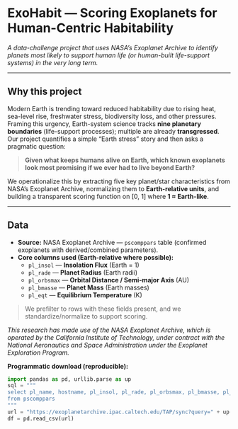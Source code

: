# ExoHabit — Scoring Exoplanets for Human-Centric Habitability

*A data-challenge project that uses NASA’s Exoplanet Archive to identify planets most likely to support human life (or human-built life-support systems) in the very long term.*

---

## Why this project

Modern Earth is trending toward reduced habitability due to rising heat, sea-level rise, freshwater stress, biodiversity loss, and other pressures. Framing this urgency, Earth-system science tracks **nine planetary boundaries** (life-support processes); multiple are already **transgressed**. Our project quantifies a simple “Earth stress” story and then asks a pragmatic question:

> **Given what keeps humans alive on Earth, which known exoplanets look most promising if we ever had to live beyond Earth?**

We operationalize this by extracting five key planet/star characteristics from NASA’s Exoplanet Archive, normalizing them to **Earth-relative units**, and building a transparent scoring function on \[0, 1\] where **1 ≈ Earth-like**.

---

## Data

- **Source:** NASA Exoplanet Archive — `pscomppars` table (confirmed exoplanets with derived/combined parameters).
- **Core columns used (Earth-relative where possible):**
  - `pl_insol` — **Insolation Flux** (Earth = 1)
  - `pl_rade` — **Planet Radius** (Earth radii)
  - `pl_orbsmax` — **Orbital Distance / Semi-major Axis** (AU)
  - `pl_bmasse` — **Planet Mass** (Earth masses)
  - `pl_eqt` — **Equilibrium Temperature** (K)

> We prefilter to rows with these fields present, and we standardize/normalize to support scoring.

*This research has made use of the NASA Exoplanet Archive, which is operated by the California Institute of Technology, under contract with the National Aeronautics and Space Administration under the Exoplanet Exploration Program.*

**Programmatic download (reproducible):**
```python
import pandas as pd, urllib.parse as up
sql = """
select pl_name, hostname, pl_insol, pl_rade, pl_orbsmax, pl_bmasse, pl_eqt
from pscomppars
"""
url = "https://exoplanetarchive.ipac.caltech.edu/TAP/sync?query=" + up.quote_plus(sql) + "&format=csv"
df = pd.read_csv(url)
